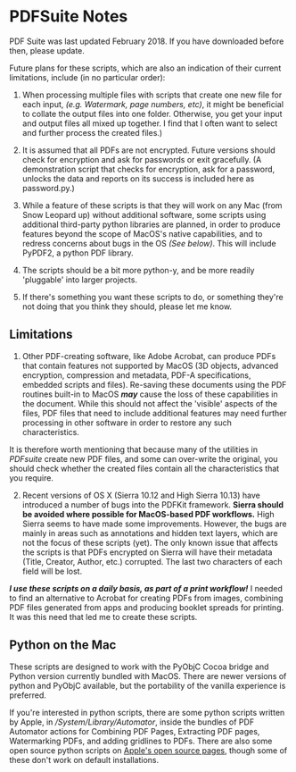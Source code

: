 # PDFSuite Notes #

PDF Suite was last updated February 2018. If you have downloaded before then, please update.

Future plans for these scripts, which are also an indication of their current limitations, include (in no particular order):

1. When processing multiple files with scripts that create one new file for each input, _(e.g. Watermark, page numbers, etc)_, it might be beneficial to collate the output files into one folder. Otherwise, you get your input and output files all mixed up together. I find that I often want to select and further process the created files.)

2. It is assumed that all PDFs are not encrypted. Future versions should check for encryption and ask for passwords or exit gracefully. (A demonstration script that checks for encryption, ask for a password, unlocks the data and reports on its success is included here as password.py.)

3. While a feature of these scripts is that they will work on any Mac (from Snow Leopard up) without additional software, some scripts using additional third-party python libraries are planned, in order to produce features beyond the scope of MacOS's native capabilities, and to redress concerns about bugs in the OS _(See below)_. This will include PyPDF2, a python PDF library.

4. The scripts should be a bit more python-y, and be more readily 'pluggable' into larger projects.
 
5. If there's something you want these scripts to do, or something they're not doing that you think they should, please let me know.

## Limitations ##

1. Other PDF-creating software, like Adobe Acrobat, can produce PDFs that contain features not supported by MacOS (3D objects, advanced encryption, compression and metadata, PDF-A specifications, embedded scripts and files). Re-saving these documents using the PDF routines built-in to MacOS _**may**_ cause the loss of these capabilities in the document.  While this should not affect the 'visible' aspects of the files, PDF files that need to include additional features may need further processing in other software in order to restore any such characteristics.

It is therefore worth mentioning that because many of the utilities in _PDFsuite_ create new PDF files, and some can over-write the original, you should check whether the created files contain all the characteristics that you require.

2. Recent versions of OS X (Sierra 10.12 and High Sierra 10.13) have introduced a number of bugs into the PDFKit framework.  **Sierra should be avoided where possible for MacOS-based PDF workflows.** High Sierra seems to have made some improvements. However, the bugs are mainly in areas such as annotations and hidden text layers, which are not the focus of these scripts (yet). The only known issue that affects the scripts is that PDFs encrypted on Sierra will have their metadata (Title, Creator, Author, etc.) corrupted. The last two characters of each field will be lost.

***I use these scripts on a daily basis, as part of a print workflow!*** I needed to find an alternative to Acrobat for creating PDFs from images, combining PDF files generated from apps and producing booklet spreads for printing. It was this need that led me to create these scripts.


## Python on the Mac ##
These scripts are designed to work with the PyObjC Cocoa bridge and Python version currently bundled with MacOS. There are newer versions of python and PyObjC available, but the portability of the vanilla experience is preferred. 

If you're interested in python scripts, there are some python scripts written by Apple, in _/System/Library/Automator_, inside the bundles of PDF Automator actions for Combining PDF Pages, Extracting PDF pages, Watermarking PDFs, and adding gridlines to PDFs. There are also some open source python scripts on [Apple's open source pages](https://opensource.apple.com/source/pyobjc/pyobjc-49/pyobjc/pyobjc-framework-Quartz-2.5.1/Examples/), though some of these don't work on default installations.
